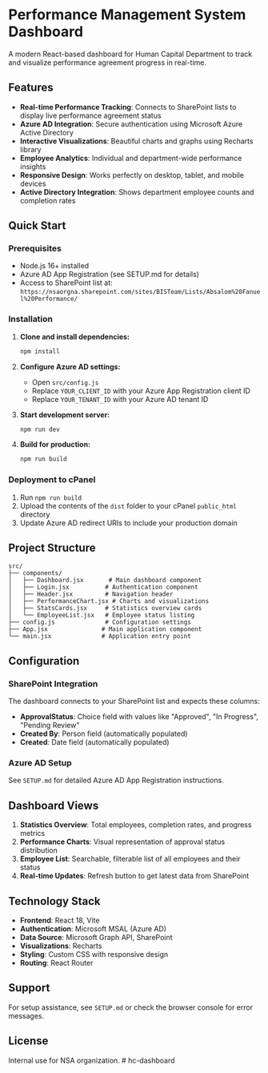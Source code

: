 # Performance Management System Dashboard

A modern React-based dashboard for Human Capital Department to track and visualize performance agreement progress in real-time.

## Features

- **Real-time Performance Tracking**: Connects to SharePoint lists to display live performance agreement status
- **Azure AD Integration**: Secure authentication using Microsoft Azure Active Directory
- **Interactive Visualizations**: Beautiful charts and graphs using Recharts library
- **Employee Analytics**: Individual and department-wide performance insights
- **Responsive Design**: Works perfectly on desktop, tablet, and mobile devices
- **Active Directory Integration**: Shows department employee counts and completion rates

## Quick Start

### Prerequisites
- Node.js 16+ installed
- Azure AD App Registration (see SETUP.md for details)
- Access to SharePoint list at: `https://nsaorgna.sharepoint.com/sites/BISTeam/Lists/Absalom%20Fanuel%20Performance/`

### Installation

1. **Clone and install dependencies:**
   ```bash
   npm install
   ```

2. **Configure Azure AD settings:**
   - Open `src/config.js`
   - Replace `YOUR_CLIENT_ID` with your Azure App Registration client ID
   - Replace `YOUR_TENANT_ID` with your Azure AD tenant ID

3. **Start development server:**
   ```bash
   npm run dev
   ```

4. **Build for production:**
   ```bash
   npm run build
   ```

### Deployment to cPanel

1. Run `npm run build`
2. Upload the contents of the `dist` folder to your cPanel `public_html` directory
3. Update Azure AD redirect URIs to include your production domain

## Project Structure

```
src/
├── components/
│   ├── Dashboard.jsx       # Main dashboard component
│   ├── Login.jsx          # Authentication component
│   ├── Header.jsx         # Navigation header
│   ├── PerformanceChart.jsx # Charts and visualizations
│   ├── StatsCards.jsx     # Statistics overview cards
│   └── EmployeeList.jsx   # Employee status listing
├── config.js              # Configuration settings
├── App.jsx               # Main application component
└── main.jsx              # Application entry point
```

## Configuration

### SharePoint Integration
The dashboard connects to your SharePoint list and expects these columns:
- **ApprovalStatus**: Choice field with values like "Approved", "In Progress", "Pending Review"
- **Created By**: Person field (automatically populated)
- **Created**: Date field (automatically populated)

### Azure AD Setup
See `SETUP.md` for detailed Azure AD App Registration instructions.

## Dashboard Views

1. **Statistics Overview**: Total employees, completion rates, and progress metrics
2. **Performance Charts**: Visual representation of approval status distribution
3. **Employee List**: Searchable, filterable list of all employees and their status
4. **Real-time Updates**: Refresh button to get latest data from SharePoint

## Technology Stack

- **Frontend**: React 18, Vite
- **Authentication**: Microsoft MSAL (Azure AD)
- **Data Source**: Microsoft Graph API, SharePoint
- **Visualizations**: Recharts
- **Styling**: Custom CSS with responsive design
- **Routing**: React Router

## Support

For setup assistance, see `SETUP.md` or check the browser console for error messages.

## License

Internal use for NSA organization.
#   h c - d a s h b o a r d  
 